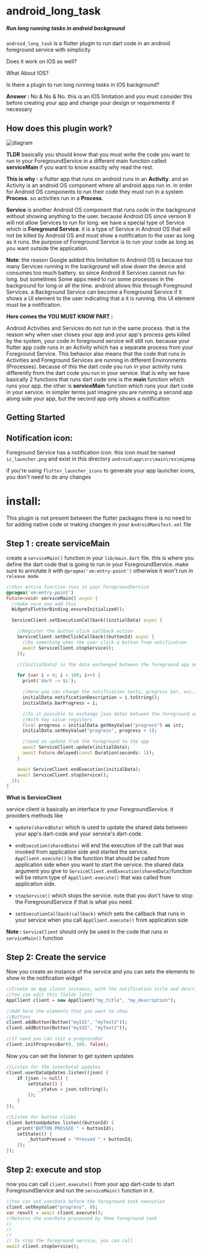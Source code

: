# android_long_task

##### Run long running tasks in android background

`android_long_task` is a flutter plugin to run dart code in an android foreground service with simplicity

Does it work on IOS as well?

What About IOS?

Is there a plugin to run long running tasks in IOS background?

**Answer :**
No & No & No. this is an IOS limitation and you must consider this before creating your app and change your design or requirements if necessary

  ## How does this plugin work?

![diagram](diagram.jpg?raw=true "digram")

**TLDR**
basically you should know that you must write the code you want to run in your ForegroundService in a different main function called **serviceMain**
if you want to know exactly why read the rest.


**This is why :**
a flutter app that runs on android runs in an **Activity**. and an Activity is an android OS component where all android apps run in. in order for Android OS components to run their code they must run in  a system **Process**.  so activities run in a **Process**. 

**Service** is another Android OS component that runs code in the background without showing anything to the user. because Android OS since version 8 will not allow Services to run for long. we have a special type of Service which is **Foreground Service**. it is a type of Service in Android OS that will not be killed by Android OS and must show a notification to the user as long as it runs. the purpose of Foreground Service is to run your code as long as you want outside the application.

**Note**: the reason Google added this limitation to Android OS is because too many Services running in the background will slow down the device and consumes too much battery. so since Android 8 Services cannot run for long. 
but sometimes Some apps need to run some processes in the background for long or all the time. android allows this through Foreground Services. a Background Service can become a Foreground Service if it shows a UI element to the user indicating that a it is running. this UI element must be a notification.

**Here comes the YOU MUST KNOW PART :**

Android Activities and Services do not run in the same process. that is the reason why when user closes your app and your app's process gets killed by the system, your code in foreground service will still run. because your flutter app code runs in an Activity which has a separate process from your Foreground Service. This behavior also means that the code that runs in Activities and Foreground Services are running in different Environments (Processes). because of this the dart code you run in your activity runs differently from the dart code you run in your service. that is why we have basically 2 functions that runs dart code one is the **main** function which runs your app. the other is **serviceMain** function which runs your dart code in your service. in simpler terms just imagine you are running a second app along side your app, but the second app only shows a notification


## Getting Started

## Notification icon:
Foreground Service has a notification icon. this icon must be named `ic_launcher.png` and exist in this directory `android\app\src\main\res\mipmap`

if you're using `flutter_launcher_icons` to generate your app launcher icons, you don't need to do any changes

# install:
This plugin is not present between the flutter packages
there is no need to for adding native code or making changes in your `AndroidManifest.xml` file

## Step 1 : create serviceMain

create a `serviceMain()` function in your `lib/main.dart` file. this is where you define the dart code that is going to run in your ForegroundService. make sure to annotate it with `@pragma('vm:entry-point')` otherwise it won't run in `release mode`

```dart
//this entire function runs in your ForegroundService
@pragma('vm:entry-point')
Future<void> serviceMain() async {
  //make sure you add this
  WidgetsFlutterBinding.ensureInitialized();

  ServiceClient.setExecutionCallback((initialData) async {

    //Register the button click callback action
    ServiceClient.setOnClickCallback((buttonId) async {
      //Do something when the user click a button from notification
      await ServiceClient.stopService();
    });

    //{initialData} is the data exchanged between the foreground app and your app

    for (var i = 0; i < 100; i++) {
      print('dart -> $i');

      //Here you can change the notification texts, progress bar, ecc...
      initialData.notificationDescription = i.toString();
      initialData.barProgress = i;

      //Is it possible to exchange json datas between the foreground and the app
      //With key value registers
      final progress = initialData.getKeyValue("progress") as int;
      initialData.setKeyValue("progress", progress + 1);

      //Send an update from the foreground to the app
      await ServiceClient.update(initialData);
      await Future.delayed(const Duration(seconds: 1));
    }

    await ServiceClient.endExecution(initialData);
    await ServiceClient.stopService();
  });
}
```

**What is ServiceClient**

service client is basically an interface to your ForegroundService. it providers methods like
* `update(sharedData)` which is used to update the shared data between your app's dart-code and your service's dart-code.

* `endExecution(sharedData)` will end the execution of the call that was invoked from application side and started the service. 
`AppClient.execute()` is the function that should be called from application side when you want to start the service. the shared data argument you give to `ServiceClient.endExecution(sharedData)`function will be return type of `AppClient.execute()` that was called from application side.

* `stopService()` which stops the service. note that you don't have to stop the ForegroundService if that is what you need.

* `setExecutionCallback(callback)` which sets the callback that runs in your service when you call `AppClient.execute()` from application side

**Note :** `ServiceClient` should only be used in the code that runs in `serviceMain()` function

## Step 2: Create the service

Now you create an instance of the service and you can sets the elements to show in the notification widget

```dart
//Create an App client instance, with the notification title and description
//You can edit this fields later
AppClient client = new AppClient("my_title", "my_description");

//Add here the elements that you want to show
//Buttons
client.addButton(Button("myId1", "myText1"));
client.addButton(Button("myId2", "myText2"));

//If need you can init a progressBar
client.initProgressBar(0, 100, false);

```

Now you can set the listener to get system updates

```dart
//Listen for the {userData} updates
client.userDataUpdates.listen((json) {
    if (json != null) {
        setState(() {
            _status = json.toString();
        });
    }
});

//Listen for button clicks
client.buttonUpdates.listen((buttonId) {
    print("BUTTON PRESSED " + buttonId);
    setState(() {
        _buttonPressed = "Pressed " + buttonId;
    });
});
```



## Step 2: execute and stop

now you can call `client.execute()` from your app dart-code to start ForegroundService and run the `serviceMain()` function in it.

```dart
//You can set userData before the foreground task execution
client.setKeyValue("progress", 0);
var result = await client.execute();
//Returns the userData processed by thee foreground task
//
//
//
// To stop the foreground service, you can call
await client.stopService();
```





